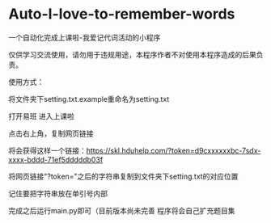 # Auto-I-love-to-remember-words

一个自动化完成上课啦-我爱记代词活动的小程序

仅供学习交流使用，请勿用于违规用途，本程序作者不对使用本程序造成的后果负责。



使用方式：

将文件夹下setting.txt.example重命名为setting.txt

打开易班 进入上课啦

点击右上角，复制网页链接

将会获得这样一个链接：https://skl.hduhelp.com/?token=d9cxxxxxxbc-7sdx-xxxx-bddd-71ef5dddddb03f

将网页链接"?token="之后的字符串复制到文件夹下setting.txt的对应位置

记住要把字符串放在单引号内部

完成之后运行main.py即可（目前版本尚未完善 程序将会自己扩充题目集